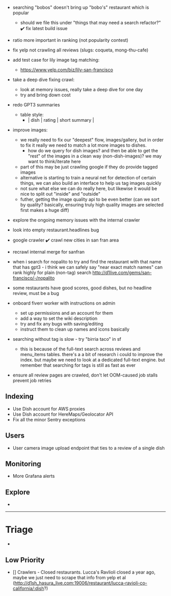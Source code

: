 - searching "bobos" doesn't bring up "bobo's" restaurant which is popular
  - should we file this under "things that may need a search refactor?"
✔️ fix latest build issue
- ratio more important in ranking (not popularity contest)
- fix yelp not crawling all reviews (slugs: coqueta, mong-thu-cafe)
- add test case for lily image tag matching:
  - https://www.yelp.com/biz/lily-san-francisco
- take a deep dive fixing crawl:
  - look at memory issues, really take a deep dive for one day
  - try and bring down cost

- redo GPT3 summaries
  - table style:
    - | dish | rating | short summary |

- improve images:
  - we really need to fix our "deepest" flow, images/gallery, but in order to fix it really we need to match a lot more images to dishes.
    - how do we query for dish images? and then be able to get the "rest" of the images in a clean way (non-dish-images)? we may want to think/iterate here
  - part of this may be just crawling google if they do provide tagged images
  - alternative is starting to train a neural net for detection of certain things, we can also build an interface to help us tag images quickly
  - not sure what else we can do really here, but likewise it would be nice to split out "inside" and "outside"
  - futher, getting the image quality api to be even better (can we sort by quality? basically, ensuring truly high quality images are selected first makes a huge diff)




- explore the ongoing memory issues with the internal crawler
- look into empty restaurant.headlines bug
- google crawler
✔️ crawl new cities in san fran area
- recrawl internal merge for sanfran
- when i search for nopalito to try and find the restaurant with that name that has gpt3 - i think we can safely say "near exact match names" can rank highly for plain (non-tag) search http://d1live.com/gems/san-francisco/-/nopalito
- some restaurants have good scores, good dishes, but no headline review, must be a bug
- onboard fiverr worker with instructions on admin
  - set up permissions and an account for them
  - add a way to set the wiki description
  - try and fix any bugs with saving/editing
  - instruct them to clean up names and icons basically
- searching without tag is slow - try "birria taco" in sf
  - this is because of the full-text search across reviews and menu_items tables. there's a
    a bit of research i could to improve the index. but maybe we need to look at a dedicated
    full-text engine. but remember that searching for tags is still as fast as ever
- ensure all review pages are crawled, don't let OOM-caused job stalls prevent job retries

## Indexing

- Use Dish account for AWS proxies
- Use Dish account for HereMaps/Geolocator API
- Fix all the minor Sentry exceptions

## Users

- User camera image upload endpoint that ties to a review of a single dish

## Monitoring

- More Grafana alerts

## Explore
-

---

# Triage
-
## Low Priority

- [] Crawlers - Closed restaurants. Lucca's Ravlioli closed a year ago, maybe we just need to scrape that info from yelp et al (http://d1sh_hasura_live.com:19006/restaurant/lucca-ravioli-co-california/:dish?)
